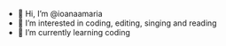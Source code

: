 - 👋 Hi, I’m @ioanaamaria
- 👀 I’m interested in coding, editing, singing and reading
- 🌱 I’m currently learning coding
